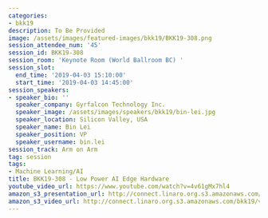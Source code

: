 ```yaml
---
categories:
- bkk19
description: To Be Provided
image: /assets/images/featured-images/bkk19/BKK19-308.png
session_attendee_num: '45'
session_id: BKK19-308
session_room: 'Keynote Room (World Ballroom BC) '
session_slot:
  end_time: '2019-04-03 15:10:00'
  start_time: '2019-04-03 14:45:00'
session_speakers:
- speaker_bio: ''
  speaker_company: Gyrfalcon Technology Inc.
  speaker_image: /assets/images/speakers/bkk19/bin-lei.jpg
  speaker_location: Silicon Valley, USA
  speaker_name: Bin Lei
  speaker_position: VP
  speaker_username: bin.lei
session_track: Arm on Arm
tag: session
tags:
- Machine Learning/AI
title: BKK19-308 - Low Power AI Edge Hardware
youtube_video_url: https://www.youtube.com/watch?v=4v61gMx7hl4
amazon_s3_presentation_url: http://connect.linaro.org.s3.amazonaws.com/bkk19/presentations/bkk19-308.pdf
amazon_s3_video_url: http://connect.linaro.org.s3.amazonaws.com/bkk19/videos/bkk19-308.mp4
---
```

